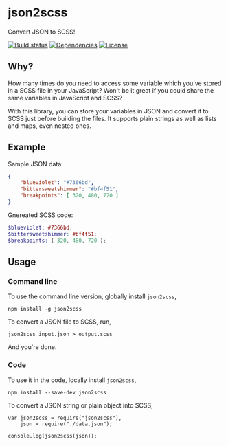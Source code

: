 # json2scss
Convert JSON to SCSS!

[![Build status](https://travis-ci.org/satya164/json2scss.svg?branch=master)](https://travis-ci.org/satya164/json2scss)
[![Dependencies](https://david-dm.org/satya164/json2scss.svg)](https://david-dm.org/satya164/json2scss)
[![License](https://img.shields.io/npm/l/json2scss.svg)](http://opensource.org/licenses/mit-license.php)

## Why?
How many times do you need to access some variable which you've stored in a SCSS file in your JavaScript? Won't be it great if you could share the same variables in JavaScript and SCSS?

With this library, you can store your variables in JSON and convert it to SCSS just before building the files. It supports plain strings as well as lists and maps, even nested ones.

## Example

Sample JSON data:
```json
{
    "blueviolet": "#7366bd",
    "bittersweetshimmer": "#bf4f51",
    "breakpoints": [ 320, 480, 720 ]
}
```

Gnereated SCSS code:
```scss
$blueviolet: #7366bd;
$bittersweetshimmer: #bf4f51;
$breakpoints: ( 320, 480, 720 );
```

## Usage

### Command line

To use the command line version, globally install `json2scss`,

```
npm install -g json2scss
```

To convert a JSON file to SCSS, run,

```
json2scss input.json > output.scss
```

And you're done.

### Code

To use it in the code, locally install `json2scss`,

```
npm install --save-dev json2scss
```

To convert a JSON string or plain object into SCSS,

```
var json2scss = require("json2scss"),
    json = require("./data.json");

console.log(json2scss(json));
```
